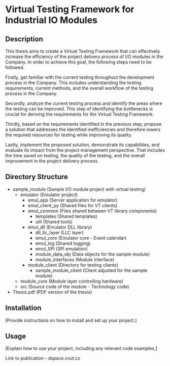 # Virtual Testing Framework for Industrial IO Modules

## Description

This thesis aims to create a Virtual Testing Framework that can effectively increase the efficiency of the project delivery process 
of I/O modules in the Company. In order to achieve this goal, the following steps need to be followed.

Firstly, get familiar with the current testing throughout the development process in the Company. This includes understanding 
the testing requirements, current methods, and the overall workflow of the testing process in the Company.

Secondly, analyze the current testing process and identify the areas where the testing can be improved. 
This step of identifying the bottlenecks is crucial for deriving the requirements for the Virtual Testing Framework.

Thirdly, based on the requirements identified in the previous step, propose a solution that addresses the identified inefficiencies 
and therefore lowers the required resources for testing while improving its quality.

Lastly, implement the proposed solution, demonstrate its capabilities, and evaluate its impact from the project management perspective. 
That includes the time saved on testing, the quality of the testing, and the overall improvement in the project delivery process.


## Directory Structure

- sample_module (Sample I/O module project with virtual testing)
  - emulator (Emulator project)
    - emul_app (Server application for emulator)
    - emul_client_py (Shared files for VT clients)
    - emul_common (Files shared between VT library components)
      - templates (Shared templates)
      - util (Shared tools)
    - emul_dll (Emulator DLL library)
      - dll_llc_layer (LLC layer)
      - emul_core (Emulator core - Event calendar)
      - emul_log (Shared logging)
      - emul_SPI (SPI emulation)
      - module_data_obj (Data objects for the sample module)
      - module_interfaces (Module interface)
    - module_client (Directory for testing clients)
      - sample_module_client (Client adjusted for the sample module)
  - module_core (Module layer controlling hardware)
  - src (Source code of the module - Technology code)
- Thesis.pdf (PDF version of the thesis)

## Installation

[Provide instructions on how to install and set up your project.]

## Usage

[Explain how to use your project, including any relevant code examples.]


Link to publication - dspace.cvut.cz